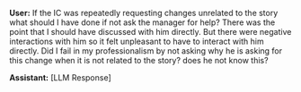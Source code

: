 **User:**
If the IC was repeatedly requesting changes unrelated to the story what should I have done if not ask the manager for help? There was the point that I should have discussed with him directly. But there were negative interactions with him so it felt unpleasant to have to interact with him directly.  Did I fail in my professionalism by not asking why he is asking for this change when it is not related to the story? does he not know this? 

**Assistant:**
[LLM Response]

